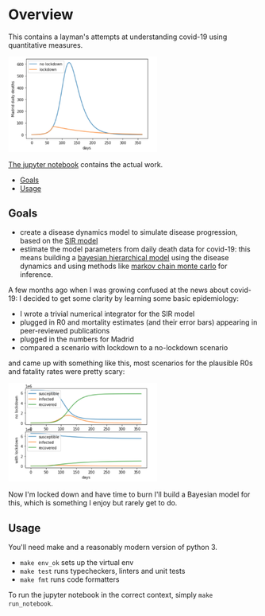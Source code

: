 # Overview

This contains a layman's attempts at understanding covid-19 using quantitative measures.

<img src="media/daily_deaths.png" alt="daily_deaths" width="300"/>

[The jupyter notebook](sir.ipynb) contains the actual work.

* [Goals](#goals)
* [Usage](#usage)

## Goals

* create a disease dynamics model to simulate disease progression, based on the [SIR model](https://en.wikipedia.org/wiki/Compartmental_models_in_epidemiology)
* estimate the model parameters from daily death data for covid-19: this means building a [bayesian hierarchical model](https://en.wikipedia.org/wiki/Bayesian_hierarchical_modeling) using the disease dynamics and using methods like [markov chain monte carlo](https://en.wikipedia.org/wiki/Markov_chain_Monte_Carlo) for inference.

A few months ago when I was growing confused at the news about covid-19: I decided to get some clarity by learning some basic epidemiology:
* I wrote a trivial numerical integrator for the SIR model
* plugged in R0 and mortality estimates (and their error bars) appearing in peer-reviewed publications
* plugged in the numbers for Madrid
* compared a scenario with lockdown to a no-lockdown scenario

and came up with something like this, most scenarios for the plausible R0s and fatality rates were pretty scary:

<img src="media/comparison.png" alt="comparison" width="300"/>

Now I'm locked down and have time to burn I'll build a Bayesian model for this, which is something I enjoy but rarely get to do.

## Usage

You'll need make and a reasonably modern version of python 3.

* `make env_ok` sets up the virtual env
* `make test` runs typecheckers, linters and unit tests
* `make fmt` runs code formatters

To run the jupyter notebook in the correct context, simply `make run_notebook`.
